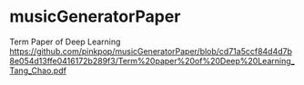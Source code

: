 # musicGeneratorPaper
Term Paper of Deep Learning
https://github.com/pinkpop/musicGeneratorPaper/blob/cd71a5ccf84d4d7b8e054d13ffe0416172b289f3/Term%20paper%20of%20Deep%20Learning_Tang_Chao.pdf
